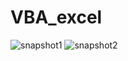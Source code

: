 # VBA_excel
![snapshot1](https://user-images.githubusercontent.com/85022169/138316271-67c7af26-4bc2-4057-80b2-b16674cb2529.PNG)
![snapshot2](https://user-images.githubusercontent.com/85022169/138316331-bba3fa93-47ae-4767-b453-0d3f4109746e.PNG)
